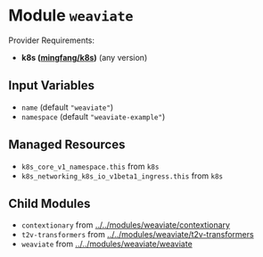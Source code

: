 
# Module `weaviate`

Provider Requirements:
* **k8s ([mingfang/k8s](https://registry.terraform.io/providers/mingfang/k8s/latest))** (any version)

## Input Variables
* `name` (default `"weaviate"`)
* `namespace` (default `"weaviate-example"`)

## Managed Resources
* `k8s_core_v1_namespace.this` from `k8s`
* `k8s_networking_k8s_io_v1beta1_ingress.this` from `k8s`

## Child Modules
* `contextionary` from [../../modules/weaviate/contextionary](../../modules/weaviate/contextionary)
* `t2v-transformers` from [../../modules/weaviate/t2v-transformers](../../modules/weaviate/t2v-transformers)
* `weaviate` from [../../modules/weaviate/weaviate](../../modules/weaviate/weaviate)

